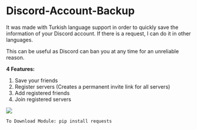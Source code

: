# Discord-Account-Backup
It was made with Turkish language support in order to quickly save the information of your Discord account. If there is a request, I can do it in other languages.

This can be useful as Discord can ban you at any time for an unreliable reason.

**4 Features:**
1. Save your friends
2. Register servers (Creates a permanent invite link for all servers)
3. Add registered friends
4. Join registered servers

![](https://i.imgur.com/YgDNEuX.png)

```To Download Module: pip install requests```
